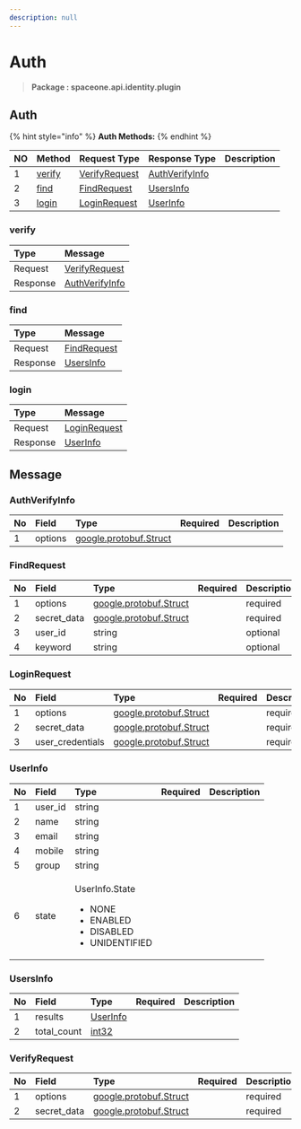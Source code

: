 ```yaml
---
description: null
---
```


# Auth

> **Package : spaceone.api.identity.plugin**

## Auth

{% hint style="info" %}
**Auth Methods:**
{% endhint %}

| NO | Method | Request Type | Response Type | Description |
| :--- | :--- | :--- | :--- | :--- |
| 1 | [verify](../../../v0.9.0-5/identity/plugin/auth.md#verify) | [VerifyRequest](../../../v0.9.0-5/identity/plugin/auth.md#verifyrequest) | [AuthVerifyInfo](../../../v0.9.0-5/identity/plugin/auth.md#authverifyinfo) |  |
| 2 | [find](../../../v0.9.0-5/identity/plugin/auth.md#find) | [FindRequest](../../../v0.9.0-5/identity/plugin/auth.md#findrequest) | [UsersInfo](../../../v0.9.0-5/identity/plugin/auth.md#usersinfo) |  |
| 3 | [login](../../../v0.9.0-5/identity/plugin/auth.md#login) | [LoginRequest](../../../v0.9.0-5/identity/plugin/auth.md#loginrequest) | [UserInfo](../../../v0.9.0-5/identity/plugin/auth.md#userinfo) |  |

### verify

| Type | Message |
| :--- | :--- |
| Request | [VerifyRequest](../../../v0.9.0-5/identity/plugin/auth.md#verifyrequest) |
| Response | [AuthVerifyInfo](../../../v0.9.0-5/identity/plugin/auth.md#authverifyinfo) |

### find

| Type | Message |
| :--- | :--- |
| Request | [FindRequest](../../../v0.9.0-5/identity/plugin/auth.md#findrequest) |
| Response | [UsersInfo](../../../v0.9.0-5/identity/plugin/auth.md#usersinfo) |

### login

| Type | Message |
| :--- | :--- |
| Request | [LoginRequest](../../../v0.9.0-5/identity/plugin/auth.md#loginrequest) |
| Response | [UserInfo](../../../v0.9.0-5/identity/plugin/auth.md#userinfo) |

## Message

### AuthVerifyInfo

| No | Field | Type | Required | Description |
| :--- | :--- | :--- | :--- | :--- |
| 1 | options | [google.protobuf.Struct](https://github.com/protocolbuffers/protobuf/blob/master/src/google/protobuf/struct.proto) |  |  |

### FindRequest

| No | Field | Type | Required | Description |
| :--- | :--- | :--- | :--- | :--- |
| 1 | options | [google.protobuf.Struct](https://github.com/protocolbuffers/protobuf/blob/master/src/google/protobuf/struct.proto) |  | required |
| 2 | secret\_data | [google.protobuf.Struct](https://github.com/protocolbuffers/protobuf/blob/master/src/google/protobuf/struct.proto) |  | required |
| 3 | user\_id | string |  | optional |
| 4 | keyword | string |  | optional |

### LoginRequest

| No | Field | Type | Required | Description |
| :--- | :--- | :--- | :--- | :--- |
| 1 | options | [google.protobuf.Struct](https://github.com/protocolbuffers/protobuf/blob/master/src/google/protobuf/struct.proto) |  | required |
| 2 | secret\_data | [google.protobuf.Struct](https://github.com/protocolbuffers/protobuf/blob/master/src/google/protobuf/struct.proto) |  | required |
| 3 | user\_credentials | [google.protobuf.Struct](https://github.com/protocolbuffers/protobuf/blob/master/src/google/protobuf/struct.proto) |  | required |

### UserInfo

<table>
  <thead>
    <tr>
      <th style="text-align:left">No</th>
      <th style="text-align:left">Field</th>
      <th style="text-align:left">Type</th>
      <th style="text-align:left">Required</th>
      <th style="text-align:left">Description</th>
    </tr>
  </thead>
  <tbody>
    <tr>
      <td style="text-align:left">1</td>
      <td style="text-align:left">user_id</td>
      <td style="text-align:left">string</td>
      <td style="text-align:left"></td>
      <td style="text-align:left"></td>
    </tr>
    <tr>
      <td style="text-align:left">2</td>
      <td style="text-align:left">name</td>
      <td style="text-align:left">string</td>
      <td style="text-align:left"></td>
      <td style="text-align:left"></td>
    </tr>
    <tr>
      <td style="text-align:left">3</td>
      <td style="text-align:left">email</td>
      <td style="text-align:left">string</td>
      <td style="text-align:left"></td>
      <td style="text-align:left"></td>
    </tr>
    <tr>
      <td style="text-align:left">4</td>
      <td style="text-align:left">mobile</td>
      <td style="text-align:left">string</td>
      <td style="text-align:left"></td>
      <td style="text-align:left"></td>
    </tr>
    <tr>
      <td style="text-align:left">5</td>
      <td style="text-align:left">group</td>
      <td style="text-align:left">string</td>
      <td style="text-align:left"></td>
      <td style="text-align:left"></td>
    </tr>
    <tr>
      <td style="text-align:left">6</td>
      <td style="text-align:left">state</td>
      <td style="text-align:left">
        <p>UserInfo.State</p>
        <ul>
          <li>NONE</li>
          <li>ENABLED</li>
          <li>DISABLED</li>
          <li>UNIDENTIFIED</li>
        </ul>
      </td>
      <td style="text-align:left"></td>
      <td style="text-align:left"></td>
    </tr>
  </tbody>
</table>

### UsersInfo

| No | Field | Type | Required | Description |
| :--- | :--- | :--- | :--- | :--- |
| 1 | results | [UserInfo](../../../v0.9.0-5/identity/plugin/auth.md#userinfo) |  |  |
| 2 | total\_count | [int32](https://github.com/protocolbuffers/protobuf/blob/master/src/google/protobuf/type.proto) |  |  |

### VerifyRequest

| No | Field | Type | Required | Description |
| :--- | :--- | :--- | :--- | :--- |
| 1 | options | [google.protobuf.Struct](https://github.com/protocolbuffers/protobuf/blob/master/src/google/protobuf/struct.proto) |  | required |
| 2 | secret\_data | [google.protobuf.Struct](https://github.com/protocolbuffers/protobuf/blob/master/src/google/protobuf/struct.proto) |  | required |


